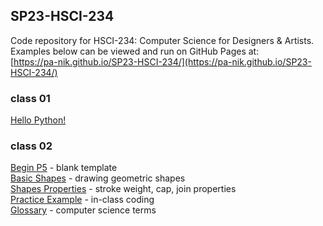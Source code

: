 ## SP23-HSCI-234

Code repository for HSCI-234: Computer Science for Designers & Artists.  
Examples below can be viewed and run on GitHub Pages at:  
[https://pa-nik.github.io/SP23-HSCI-234/](https://pa-nik.github.io/SP23-HSCI-234/)

### class 01

[Hello Python!](class01/hello-python.html)   

### class 02  

[Begin P5](class02/begin-p5/) - blank template   
[Basic Shapes](class02/p5-basic-shapes/) - drawing geometric shapes  
[Shapes Properties](class02/p5-shape-properties/) - stroke weight, cap, join properties  
[Practice Example](class02/practice-example/) - in-class coding  
[Glossary](class02/glossary.md) - computer science terms  